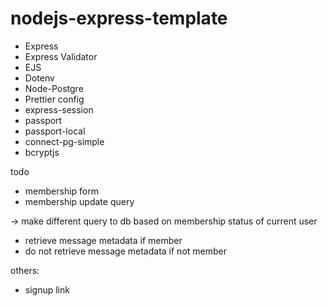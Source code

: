 # nodejs-express-template

-   Express
-   Express Validator
-   EJS
-   Dotenv
-   Node-Postgre
-   Prettier config
-   express-session
-   passport
-   passport-local
-   connect-pg-simple
-   bcryptjs

todo
- membership form
- membership update query

-> make different query to db based on membership status of current user
- retrieve message metadata if member
- do not retrieve message metadata if not member


others:
- signup link